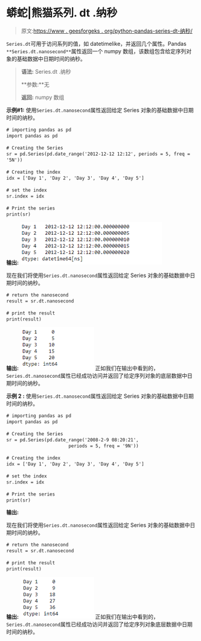 # 蟒蛇|熊猫系列. dt .纳秒

> 原文:[https://www . geesforgeks . org/python-pandas-series-dt-纳秒/](https://www.geeksforgeeks.org/python-pandas-series-dt-nanosecond/)

`Series.dt`可用于访问系列的值，如 datetimelike，并返回几个属性。Pandas `**Series.dt.nanosecond**`属性返回一个 numpy 数组，该数组包含给定序列对象的基础数据中日期时间的纳秒。

> **语法:** Series.dt .纳秒
> 
> **参数:**无
> 
> **返回:** numpy 数组

**示例#1:** 使用`Series.dt.nanosecond`属性返回给定 Series 对象的基础数据中日期时间的纳秒。

```
# importing pandas as pd
import pandas as pd

# Creating the Series
sr = pd.Series(pd.date_range('2012-12-12 12:12', periods = 5, freq = '5N'))

# Creating the index
idx = ['Day 1', 'Day 2', 'Day 3', 'Day 4', 'Day 5']

# set the index
sr.index = idx

# Print the series
print(sr)
```

**输出:**
![](img/81df791f05d643f9054b6a7a67afc700.png)

现在我们将使用`Series.dt.nanosecond`属性返回给定 Series 对象的基础数据中日期时间的纳秒。

```
# return the nanosecond
result = sr.dt.nanosecond

# print the result
print(result)
```

**输出:**
![](img/0d221eebe78e3553558c8f844c3e4972.png)
正如我们在输出中看到的，`Series.dt.nanosecond`属性已经成功访问并返回了给定序列对象的底层数据中日期时间的纳秒。

**示例 2 :** 使用`Series.dt.nanosecond`属性返回给定 Series 对象的基础数据中日期时间的纳秒。

```
# importing pandas as pd
import pandas as pd

# Creating the Series
sr = pd.Series(pd.date_range('2008-2-9 08:20:21', 
                       periods = 5, freq = '9N'))

# Creating the index
idx = ['Day 1', 'Day 2', 'Day 3', 'Day 4', 'Day 5']

# set the index
sr.index = idx

# Print the series
print(sr)
```

**输出:**

现在我们将使用`Series.dt.nanosecond`属性返回给定 Series 对象的基础数据中日期时间的纳秒。

```
# return the nanosecond
result = sr.dt.nanosecond

# print the result
print(result)
```

**输出:**
![](img/ee6e19d376b0f30501429aa0ef027257.png)
正如我们在输出中看到的，`Series.dt.nanosecond`属性已经成功访问并返回了给定序列对象底层数据中日期时间的纳秒。